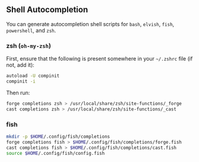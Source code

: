 ## Shell Autocompletion

You can generate autocompletion shell scripts for `bash`, `elvish`, `fish`, `powershell`, and `zsh`.

### zsh (`oh-my-zsh`)

First, ensure that the following is present somewhere in your `~/.zshrc` file (if not, add it):

```sh
autoload -U compinit
compinit -i
```

Then run:

```sh
forge completions zsh > /usr/local/share/zsh/site-functions/_forge
cast completions zsh > /usr/local/share/zsh/site-functions/_cast
```

### fish

```sh
mkdir -p $HOME/.config/fish/completions
forge completions fish > $HOME/.config/fish/completions/forge.fish
cast completions fish > $HOME/.config/fish/completions/cast.fish
source $HOME/.config/fish/config.fish
```
